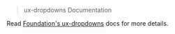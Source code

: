 > ux-dropdowns Documentation

Read [Foundation's ux-dropdowns](http://foundation.zurb.com/docs/components/dropdown.html) docs for more details.


